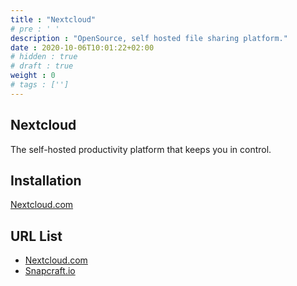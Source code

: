 ```yaml
---
title : "Nextcloud"
# pre : ' '
description : "OpenSource, self hosted file sharing platform."
date : 2020-10-06T10:01:22+02:00
# hidden : true
# draft : true
weight : 0
# tags : ['']
---
```


## Nextcloud

The self-hosted productivity platform that keeps you in control.

## Installation

[Nextcloud.com](https://nextcloud.com/install/)

## URL List

- [Nextcloud.com](https://nextcloud.com/)
- [Snapcraft.io](https://snapcraft.io/nextcloud)
